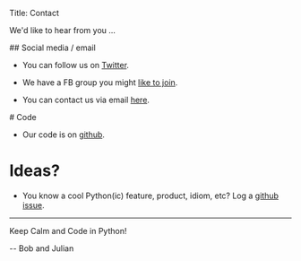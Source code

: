 Title: Contact

We'd like to hear from you ...

## Social media / email

* You can follow us on <a href="https://twitter.com/pybites" target="_blank">Twitter</a>.

* We have a FB group you might <a href="https://www.facebook.com/groups/1305028816183522/" target="_blank">like to join</a>.

* You can contact us via email [here](mailto:pybitesblog@gmail.com).

# Code

* Our code is on <a href="https://github.com/pybites" target="_blank">github</a>.

# Ideas?

* You know a cool Python(ic) feature, product, idiom, etc? Log a <a href="https://github.com/pybites/blog_ideas/issues/new" target="_blank">github issue</a>.

---

Keep Calm and Code in Python!

-- Bob and Julian
